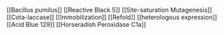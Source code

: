 [[Bacillus pumilus]]
[[Reactive Black 5]]
[[Site-saturation Mutagenesis]]
[[Cota-laccase]]
[[Immobilization]]
[[Refold]]
[[heterologous expression]]
[[Acid Blue 129]]
[[Horseradish Peroxidase C1a]]
